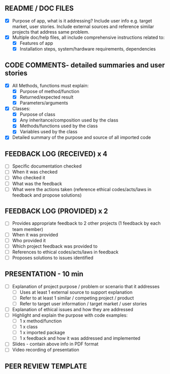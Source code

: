
## README / DOC FILES
* [X] Purpose of app, what is it addressing? Include user info e.g. target market, user stories. Include external sources and reference similar projects that address same problem. 
* [X] Multiple doc/help files, all include comprehensive instructions related to:
    * [X] Features of app
    * [X] Installation steps, system/hardware requirements, dependencies
## CODE COMMENTS- detailed summaries and user stories
* [X] All Methods, functions must explain:
    * [X] Purpose of method/function
    * [X] Returned/expected result
    * [X] Parameters/arguments
* [X] Classes:
    * [X] Purpose of class
    * [X] Any inheritance/composition used by the class
    * [X] Methods/functions used by the class
    * [X] Variables used by the class
* [X] Detailed summary of the purpose and source of all imported code

## FEEDBACK LOG (RECEIVED) x 4
* [ ] Specific documentation checked
* [ ] When it was checked
* [ ] Who checked it
* [ ] What was the feedback
* [ ] What were the actions taken (reference ethical codes/acts/laws in feedback and propose solutions)

## FEEDBACK LOG (PROVIDED) x 2
* [ ] Provides appropriate feedback to 2 other projects (1 feedback by each team member)
* [ ] When it was provided
* [ ] Who provided it
* [ ] Which project feedback was provided to
* [ ] References to ethical codes/acts/laws in feedback
* [ ] Proposes solutions to issues identified

## PRESENTATION - 10 min
* [ ] Explanation of project purpose / problem or scenario that it addresses
    * [ ] Uses at least 1 external source to support explanation
    * [ ] Refer to at least 1 similar / competing project / product
    * [ ] Refer to target user information / target market / user stories
* [ ] Explanation of ethical issues and how they are addressed
* [ ] Highlight and explain the purpose with code examples:
    * [ ] 1 x method/function
    * [ ] 1 x class
    * [ ] 1 x imported package
    * [ ] 1 x feedback and how it was addressed and implemented
* [ ] Slides - contain above info in PDF format
* [ ] Video recording of presentation

## PEER REVIEW TEMPLATE